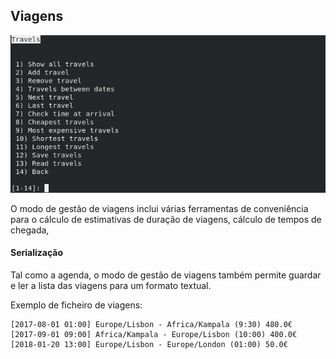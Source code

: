 ## Viagens

![Menu inicial das viagens](img/07-travels.png)

O modo de gestão de viagens inclui várias ferramentas de conveniência para o
cálculo de estimativas de duração de viagens, cálculo de tempos de chegada,


#### Serialização

Tal como a agenda, o modo de gestão de viagens também permite guardar e ler
a lista das viagens para um formato textual.

Exemplo de ficheiro de viagens:

    [2017-08-01 01:00] Europe/Lisbon - Africa/Kampala (9:30) 480.0€
    [2017-09-01 09:00] Africa/Kampala - Europe/Lisbon (10:00) 400.0€
    [2018-01-20 13:00] Europe/Lisbon - Europe/London (01:00) 50.0€

